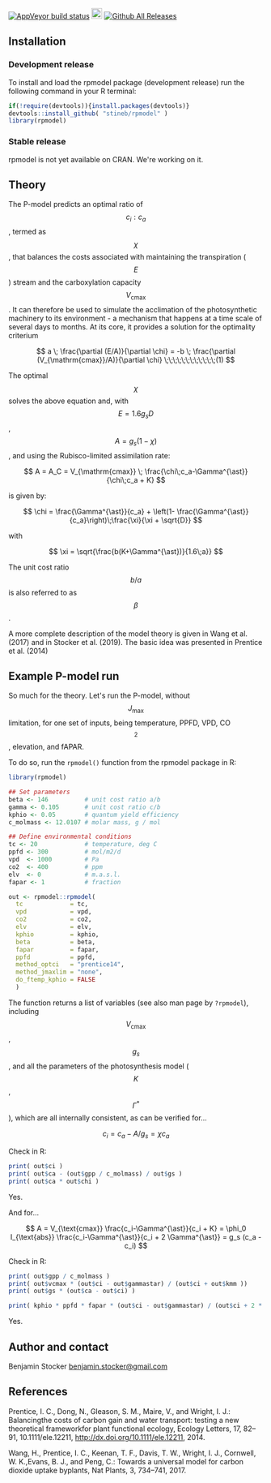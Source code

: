 [![AppVeyor build status](https://ci.appveyor.com/api/projects/status/github/stineb/rsofun?branch=master&svg=true)](https://ci.appveyor.com/project/stineb/rsofun)
<a href="https://www.buymeacoffee.com/H2wlgqCLO" target="_blank"><img src="https://www.buymeacoffee.com/assets/img/custom_images/orange_img.png" alt="Buy Me A Coffee" height="21px" ></a>
[![Github All Releases](https://img.shields.io/github/downloads/atom/atom/total.svg)]()

<script type="text/javascript"
        src="https://cdnjs.cloudflare.com/ajax/libs/mathjax/2.7.0/MathJax.js?config=TeX-AMS_CHTML"></script>

## Installation

### Development release
To install and load the rpmodel package (development release) run the following command in your R terminal: 
```r
if(!require(devtools)){install.packages(devtools)}
devtools::install_github( "stineb/rpmodel" )
library(rpmodel)
```

### Stable release
rpmodel is not yet available on CRAN. We're working on it.

## Theory

The P-model predicts an optimal ratio of $$c_i : c_a$$, termed as $$\chi$$, that balances the costs associated with maintaining the transpiration ($$E$$) stream and the carboxylation capacity $$V_{\text{cmax}}$$. It can therefore be used to simulate the acclimation of the photosynthetic machinery to its environment - a mechanism that happens at a time scale of several days to months. At its core, it provides a solution for the optimality criterium

$$
a \; \frac{\partial (E/A)}{\partial \chi} = -b \; \frac{\partial (V_{\mathrm{cmax}}/A)}{\partial \chi}  \;\;\;\;\;\;\;\;\;\;\;\;(1)
$$

The optimal $$\chi$$ solves the above equation and, with $$E = 1.6 g_s D$$, $$A = g_s (1-\chi)$$, and using the Rubisco-limited assimilation rate:

$$
A = A_C = V_{\mathrm{cmax}} \; \frac{\chi\;c_a-\Gamma^{\ast}}{\chi\;c_a + K}
$$ 

is given by:

$$
\chi = \frac{\Gamma^{\ast}}{c_a} + \left(1- \frac{\Gamma^{\ast}}{c_a}\right)\;\frac{\xi}{\xi + \sqrt{D}}
$$

with 

$$
\xi = \sqrt{\frac{b(K+\Gamma^{\ast})}{1.6\;a}}
$$

The unit cost ratio $$b/a$$ is also referred to as $$\beta$$. 

A more complete description of the model theory is given in Wang et al. (2017)
and in Stocker et al. (2019). The basic idea was presented in Prentice et al.
(2014)

## Example P-model run

So much for the theory. Let's run the P-model, without $$J_{\text{max}}$$ limitation, for one set of inputs, being temperature, PPFD, VPD, CO$$_2$$, elevation, and fAPAR.

To do so, run the `rpmodel()` function from the rpmodel package in R:
```r
library(rpmodel)

## Set parameters
beta <- 146          # unit cost ratio a/b
gamma <- 0.105       # unit cost ratio c/b
kphio <- 0.05        # quantum yield efficiency
c_molmass <- 12.0107 # molar mass, g / mol

## Define environmental conditions
tc <- 20             # temperature, deg C
ppfd <- 300          # mol/m2/d
vpd  <- 1000         # Pa
co2  <- 400          # ppm
elv  <- 0            # m.a.s.l.
fapar <- 1           # fraction  

out <- rpmodel::rpmodel( 
  tc             = tc,
  vpd            = vpd,
  co2            = co2,
  elv            = elv,
  kphio          = kphio,
  beta           = beta,
  fapar          = fapar,
  ppfd           = ppfd,
  method_optci   = "prentice14",
  method_jmaxlim = "none",
  do_ftemp_kphio = FALSE 
  )
```

The function returns a list of variables (see also man page by `?rpmodel`), including $$V_{\mathrm{cmax}}$$, $$g_s$$, and all the parameters of the photosynthesis model ($$K$$, $$\Gamma^{\ast}$$), which are all internally consistent, as can be verified for...

$$
c_i = c_a - A / g_s = \chi c_a
$$

Check in R:
```r
print( out$ci )
print( out$ca - (out$gpp / c_molmass) / out$gs )
print( out$ca * out$chi )
```
Yes. 

And for...

$$
A = V_{\text{cmax}} \frac{c_i-\Gamma^{\ast}}{c_i + K} = \phi_0 I_{\text{abs}} \frac{c_i-\Gamma^{\ast}}{c_i + 2 \Gamma^{\ast}} = g_s (c_a - c_i)
$$

Check in R:
```r
print( out$gpp / c_molmass )
print( out$vcmax * (out$ci - out$gammastar) / (out$ci + out$kmm ))
print( out$gs * (out$ca - out$ci) )

print( kphio * ppfd * fapar * (out$ci - out$gammastar) / (out$ci + 2 * out$gammastar ))
```
Yes.

## Author and contact

Benjamin Stocker
benjamin.stocker@gmail.com

## References

Prentice,  I. C.,  Dong,  N.,  Gleason,  S. M.,  Maire,  V.,  and Wright,  I. J.:  Balancingthe costs of carbon gain and water transport:  testing a new theoretical frameworkfor  plant  functional  ecology, Ecology  Letters,  17,  82–91, 10.1111/ele.12211, http://dx.doi.org/10.1111/ele.12211, 2014.

Wang, H., Prentice, I. C., Keenan, T. F., Davis, T. W., Wright, I. J., Cornwell, W. K.,Evans, B. J., and Peng, C.:  Towards a universal model for carbon dioxide uptake byplants, Nat Plants, 3, 734–741, 2017.
